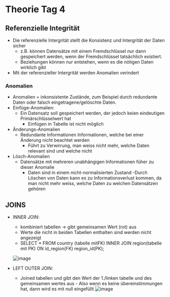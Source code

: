 # Theorie Tag 4

## Referenzielle Integrität

- Die referenzielle Intergrität stellt die Konsistenz und Intergrität der Daten sicher
    - z.B. können Datensätze mit einem Fremdschlüssel nur dann gespeichert werden, wenn der Fremdschlüssel tatsächlich existiert.
    - Beziehungen können nur entstehen, wenn es die nötigen Daten wirklich gibt
 - Mit der referenzieller Intergrität werden Anomalien verindert

### Anomalien
- Anomalien = inkonsistente Zustände, zum Beispiel durch redundante Daten oder falsch eingetragene/gelöschte Daten.
- Einfüge-Anomalien:
  - Ein Datensatz soll gespeichert werden, der jedoch keien eindeutigen Primärschlüsselwert hat
      - Einfügen in Tabelle ist nicht möglich
- Änderungs-Anomalien
  - Redundante Informationen Informationen, welche bei einer Änderung nicht beachtet werden
      - Führt zu Verwirrung, man weiss nicht mehr, welche Daten relevant sind und welche nicht
- Lösch-Anomalien
  - Datensätze mit mehreren unabhängigen Informationen füher zu dieser Anomalie
      - Daten sind in einem nicht-normalisierten Zustand
            -Durch Löschen von Daten kann es zu Informationsverlust kommen, da man nicht mehr weiss, welche Daten zu welchen Datensätzen gehören
         

   

## JOINS


- INNER JOIN:
  - kombiniert tabellen -> gibt gemeinsamen Wert (rot) aus
  - Werte die nicht in beiden Tabellen enthalten sind werden nicht angezeigt
  - SELECT * FROM country (tabelle mitFK) INNER JOIN region(tabelle mit PK) ON id_region(FK) region_id(PK);


  ![image](https://github.com/user-attachments/assets/1776f093-43cf-4379-b4e5-0589068b719f)

- LEFT OUTER JOIN:
  - Joined tabellen und gibt den Wert der 1./linken tabelle und des gemeinsamen wertes aus
        - Also wenn es keine übereinstimmungen hat, dann wird es mit null eingefüllt
![image](https://github.com/user-attachments/assets/a3ab69a0-3025-4b96-9438-3518e209b561)



